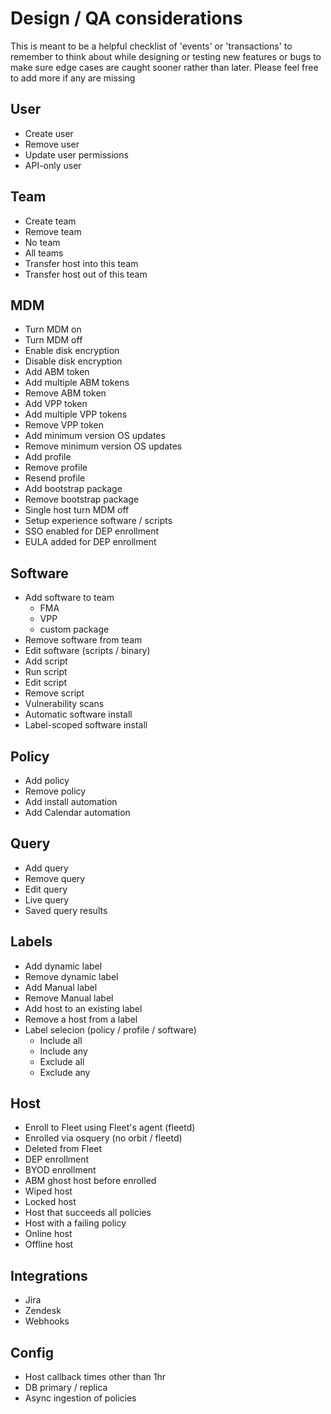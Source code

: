 # Design / QA considerations

This is meant to be a helpful checklist of 'events' or 'transactions' to remember to think about while designing or testing new features or bugs to make sure edge cases are caught sooner rather than later. Please feel free to add more if any are missing

## User

- Create user
- Remove user
- Update user permissions
- API-only user

## Team

- Create team
- Remove team
- No team
- All teams
- Transfer host into this team
- Transfer host out of this team

## MDM

- Turn MDM on
- Turn MDM off
- Enable disk encryption
- Disable disk encryption
- Add ABM token
- Add multiple ABM tokens
- Remove ABM token
- Add VPP token
- Add multiple VPP tokens
- Remove VPP token
- Add minimum version OS updates
- Remove minimum version OS updates
- Add profile
- Remove profile
- Resend profile
- Add bootstrap package
- Remove bootstrap package
- Single host turn MDM off
- Setup experience software / scripts
- SSO enabled for DEP enrollment
- EULA added for DEP enrollment

## Software

- Add software to team
  - FMA
  - VPP
  - custom package
- Remove software from team
- Edit software (scripts / binary)
- Add script
- Run script
- Edit script
- Remove script
- Vulnerability scans
- Automatic software install
- Label-scoped software install

## Policy

- Add policy
- Remove policy
- Add install automation
- Add Calendar automation

## Query

- Add query
- Remove query
- Edit query
- Live query
- Saved query results

## Labels

- Add dynamic label
- Remove dynamic label
- Add Manual label
- Remove Manual label
- Add host to an existing label
- Remove a host from a label
- Label selecion (policy / profile / software)
  - Include all
  - Include any
  - Exclude all
  - Exclude any

## Host

- Enroll to Fleet using Fleet's agent (fleetd)
- Enrolled via osquery (no orbit / fleetd)
- Deleted from Fleet
- DEP enrollment
- BYOD enrollment
- ABM ghost host before enrolled
- Wiped host
- Locked host
- Host that succeeds all policies
- Host with a failing policy
- Online host
- Offline host

## Integrations

- Jira
- Zendesk
- Webhooks

## Config

- Host callback times other than 1hr
- DB primary / replica
- Async ingestion of policies
